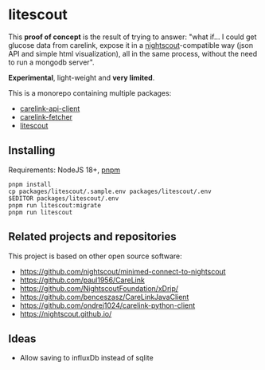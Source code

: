 # litescout

This **proof of concept** is the result of trying to answer: "what if... I could get glucose data from carelink, expose it in a [nightscout](https://nightscout.github.io/)-compatible way (json API and simple html visualization), all in the same process, without the need to run a mongodb server".

**Experimental**, light-weight and **very limited**.

This is a monorepo containing multiple packages:

- [carelink-api-client](./packages/carelink-api-client/README.md)
- [carelink-fetcher](./packages/carelink-fetcher/README.md)
- [litescout](./packages/litescout/README.md)

## Installing

Requirements: NodeJS 18+, [pnpm](https://pnpm.io/installation)

```
pnpm install
cp packages/litescout/.sample.env packages/litescout/.env
$EDITOR packages/litescout/.env
pnpm run litescout:migrate
pnpm run litescout
```

## Related projects and repositories

This project is based on other open source software:

- https://github.com/nightscout/minimed-connect-to-nightscout
- https://github.com/paul1956/CareLink
- https://github.com/NightscoutFoundation/xDrip/
- https://github.com/benceszasz/CareLinkJavaClient
- https://github.com/ondrej1024/carelink-python-client
- https://nightscout.github.io/

## Ideas

- Allow saving to influxDb instead of sqlite
